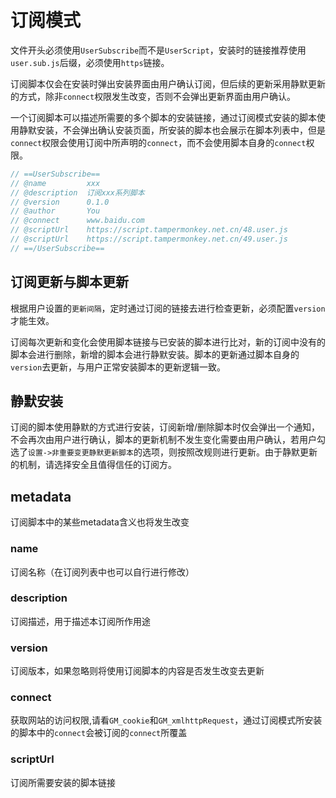 # 订阅模式

文件开头必须使用`UserSubscribe`而不是`UserScript`，安装时的链接推荐使用`user.sub.js`后缀，必须使用`https`链接。

订阅脚本仅会在安装时弹出安装界面由用户确认订阅，但后续的更新采用静默更新的方式，除非`connect`权限发生改变，否则不会弹出更新界面由用户确认。

一个订阅脚本可以描述所需要的多个脚本的安装链接，通过订阅模式安装的脚本使用静默安装，不会弹出确认安装页面，所安装的脚本也会展示在脚本列表中，但是`connect`权限会使用订阅中所声明的`connect`，而不会使用脚本自身的`connect`权限。

```js
// ==UserSubscribe==
// @name         xxx
// @description  订阅xxx系列脚本
// @version      0.1.0
// @author       You
// @connect      www.baidu.com
// @scriptUrl    https://script.tampermonkey.net.cn/48.user.js
// @scriptUrl    https://script.tampermonkey.net.cn/49.user.js
// ==/UserSubscribe==
```

## 订阅更新与脚本更新

根据用户设置的`更新间隔`，定时通过订阅的链接去进行检查更新，必须配置`version`才能生效。

订阅每次更新和变化会使用脚本链接与已安装的脚本进行比对，新的订阅中没有的脚本会进行删除，新增的脚本会进行静默安装。脚本的更新通过脚本自身的`version`去更新，与用户正常安装脚本的更新逻辑一致。

## 静默安装

订阅的脚本使用静默的方式进行安装，订阅新增/删除脚本时仅会弹出一个通知，不会再次由用户进行确认，脚本的更新机制不发生变化需要由用户确认，若用户勾选了`设置->非重要变更静默更新脚本`的选项，则按照改规则进行更新。由于静默更新的机制，请选择安全且值得信任的订阅方。


## metadata

订阅脚本中的某些metadata含义也将发生改变

### name

订阅名称（在订阅列表中也可以自行进行修改）

### description

订阅描述，用于描述本订阅所作用途

### version

订阅版本，如果忽略则将使用订阅脚本的内容是否发生改变去更新

### connect

获取网站的访问权限,请看`GM_cookie`和`GM_xmlhttpRequest`，通过订阅模式所安装的脚本中的`connect`会被订阅的`connect`所覆盖

### scriptUrl

订阅所需要安装的脚本链接



